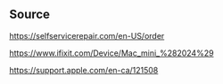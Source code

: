 ## Source

https://selfservicerepair.com/en-US/order

https://www.ifixit.com/Device/Mac_mini_%282024%29

https://support.apple.com/en-ca/121508